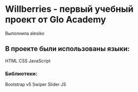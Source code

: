# Willberries - первый учебный проект от Glo Academy
 Выполнила alesiko
 ## В проекте были использованы языки:
 HTML
 CSS
 JavaScript
 ### Библиотеки:
 Bootstrap v5
 Swiper Slider JS
